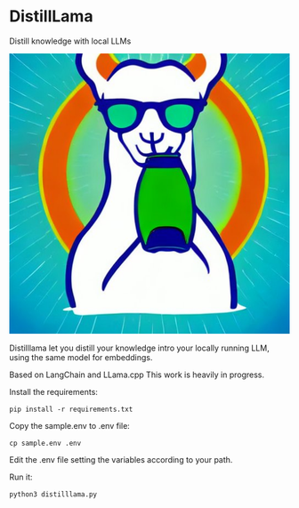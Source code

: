 # DistillLama

Distill knowledge with local LLMs


![meme](assets/drinking_lama.jpeg)



Distilllama let you distill your knowledge intro your locally running LLM, using the same model for embeddings. 

Based on LangChain and LLama.cpp This work is heavily in progress.


Install the requirements:
```shell
pip install -r requirements.txt
```

Copy the sample.env to .env file:
```shell
cp sample.env .env
```

Edit the .env file setting the variables according to your path.

Run it:
```shell
python3 distilllama.py
```
